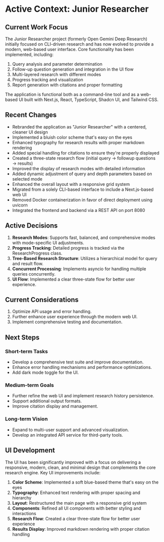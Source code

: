 # Active Context: Junior Researcher

## Current Work Focus

The Junior Researcher project (formerly Open Gemini Deep Research) initially focused on CLI-driven research and has now evolved to provide a modern, web-based user interface. Core functionality has been implemented, including:

1. Query analysis and parameter determination
2. Follow-up question generation and integration in the UI flow
3. Multi-layered research with different modes
4. Progress tracking and visualization
5. Report generation with citations and proper formatting

The application is functional both as a command-line tool and as a web-based UI built with Next.js, React, TypeScript, Shadcn UI, and Tailwind CSS.

## Recent Changes

- Rebranded the application as "Junior Researcher" with a centered, cleaner UI design
- Implemented a bluish color scheme that's easy on the eyes
- Enhanced typography for research results with proper markdown rendering
- Added special handling for citations to ensure they're properly displayed
- Created a three-state research flow (initial query → followup questions → results)
- Improved the display of research modes with detailed information
- Added dynamic adjustment of query and depth parameters based on selected mode
- Enhanced the overall layout with a responsive grid system
- Migrated from a solely CLI-based interface to include a Next.js-based web UI
- Removed Docker containerization in favor of direct deployment using uvicorn
- Integrated the frontend and backend via a REST API on port 8080

## Active Decisions

1. **Research Modes**: Supports fast, balanced, and comprehensive modes with mode-specific UI adjustments.
2. **Progress Tracking**: Detailed progress is tracked via the ResearchProgress class.
3. **Tree-Based Research Structure**: Utilizes a hierarchical model for query and result flow.
4. **Concurrent Processing**: Implements asyncio for handling multiple queries concurrently.
5. **UI Flow**: Implemented a clear three-state flow for better user experience.

## Current Considerations

1. Optimize API usage and error handling.
2. Further enhance user experience through the modern web UI.
3. Implement comprehensive testing and documentation.

## Next Steps

### Short-term Tasks
- Develop a comprehensive test suite and improve documentation.
- Enhance error handling mechanisms and performance optimizations.
- Add dark mode toggle for the UI.

### Medium-term Goals
- Further refine the web UI and implement research history persistence.
- Support additional output formats.
- Improve citation display and management.

### Long-term Vision
- Expand to multi-user support and advanced visualization.
- Develop an integrated API service for third-party tools.

## UI Development

The UI has been significantly improved with a focus on delivering a responsive, modern, clean, and minimal design that complements the core research engine. Key UI improvements include:

1. **Color Scheme**: Implemented a soft blue-based theme that's easy on the eyes
2. **Typography**: Enhanced text rendering with proper spacing and hierarchy
3. **Layout**: Restructured the main page with a responsive grid system
4. **Components**: Refined all UI components with better styling and interactions
5. **Research Flow**: Created a clear three-state flow for better user experience
6. **Results Display**: Improved markdown rendering with proper citation handling
